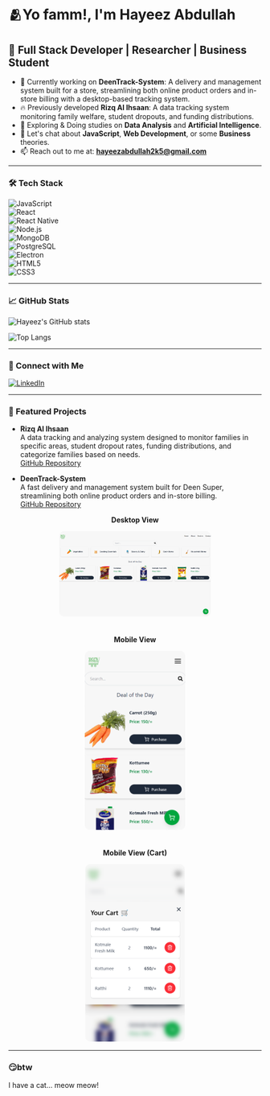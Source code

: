 # 🫂Yo famm!, I'm Hayeez Abdullah

## 🚀 Full Stack Developer | Researcher | Business Student

- 🔭 Currently working on **DeenTrack-System**: A delivery and management system built for a store, streamlining both online product orders and in-store billing with a desktop-based tracking system.
- 🔥 Previously developed **Rizq Al Ihsaan**: A data tracking system monitoring family welfare, student dropouts, and funding distributions.
- 🌱 Exploring & Doing studies on **Data Analysis** and **Artificial Intelligence**.
- 💬 Let's chat about **JavaScript**, **Web Development**, or some **Business** theories.
- 📫 Reach out to me at: **hayeezabdullah2k5@gmail.com**

---

### 🛠️ Tech Stack

![JavaScript](https://img.shields.io/badge/JavaScript-Expert-yellow)  
![React](https://img.shields.io/badge/React-Advanced-blue)  
![React Native](https://img.shields.io/badge/React_Native-Advanced-blue)  
![Node.js](https://img.shields.io/badge/Node.js-Advanced-green)  
![MongoDB](https://img.shields.io/badge/MongoDB-Intermediate-brightgreen)  
![PostgreSQL](https://img.shields.io/badge/PostgreSQL-Intermediate-blue)  
![Electron](https://img.shields.io/badge/Electron-Desktop_App-purple)  
![HTML5](https://img.shields.io/badge/HTML5-Expert-orange)  
![CSS3](https://img.shields.io/badge/CSS3-Expert-blue)

---

### 📈 GitHub Stats

![Hayeez's GitHub stats](https://github-readme-stats.vercel.app/api?username=HayeezAbdullah&show_icons=true&theme=radical)

![Top Langs](https://github-readme-stats.vercel.app/api/top-langs/?username=HayeezAbdullah&layout=compact&theme=radical)

---

### 🔗 Connect with Me

[![LinkedIn](https://img.shields.io/badge/LinkedIn-blue?logo=linkedin)](https://www.linkedin.com/in/hayeez-abdullah-398554284/)

---

### 📝 Featured Projects

- **Rizq Al Ihsaan**  
  A data tracking and analyzing system designed to monitor families in specific areas, student dropout rates, funding distributions, and categorize families based on needs.  
  [GitHub Repository](https://github.com/HayeezAbdullah/rizq_al_ihsaan)

- **DeenTrack-System**  
  A fast delivery and management system built for Deen Super, streamlining both online product orders and in-store billing.  
  [GitHub Repository](https://github.com/HayeezAbdullah/DeenTrack-System)

 <div align="center">
  <p><strong>Desktop View</strong></p>
  <img src="https://github.com/HayeezAbdullah/DeenTrack-System/blob/210db13d821931b1acf89a7f35b64319811c03fc/public/ss_1.png" width="60%" style="margin-bottom: 20px; border-radius: 10px;"/>

  <div style="display: flex; justify-content: center; gap: 20px; flex-wrap: wrap;">
    <div align="center">
      <p><strong>Mobile View</strong></p>
      <img src="https://github.com/HayeezAbdullah/DeenTrack-System/blob/210db13d821931b1acf89a7f35b64319811c03fc/public/ss_2.png" width="45%" style="border-radius: 10px;"/>
    </div>
    
  <div align="center">
      <p><strong>Mobile View (Cart)</strong></p>
      <img src="https://github.com/HayeezAbdullah/DeenTrack-System/blob/210db13d821931b1acf89a7f35b64319811c03fc/public/ss_3.png" width="45%" style="border-radius: 10px;"/>
    </div>
  </div>
</div>





---

### 😏btw
I have a cat... meow meow!

